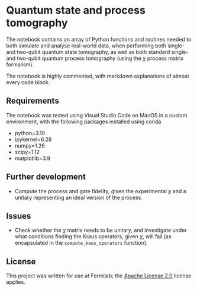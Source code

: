 # Quantum state and process tomography

The notebook contains an array of Python functions and routines needed to both simulate and analyse real-world data, when performing both single- and two-qubit quantum state tomography, as well as both standard single- and two-qubit quantum process tomography (using the $\chi$ process matrix formalism).

The notebook is highly commented, with markdown explanations of almost every code block.

## Requirements

The notebook was tested using Visual Studio Code on MacOS in a custom environment, with the following packages installed using conda

* python=3.10
* ipykernel=6.28
* numpy=1.26
* scipy=1.12
* matplotlib=3.9

## Further development

* Compute the process and gate fidelity, given the experimental $\chi$ and a unitary representing an ideal version of the process.

## Issues

* Check whether the $\chi$ matrix needs to be unitary, and investigate under what conditions finding the Kraus operators, given $\chi$, will fail (as encapsulated in the `compute_kaus_operators` function).

## License

This project was written for use at Fermilab; the [Apache License 2.0](https://github.com/bornman-nick/quantum-state-and-process-tomography/blob/main/LICENSE) license applies.
